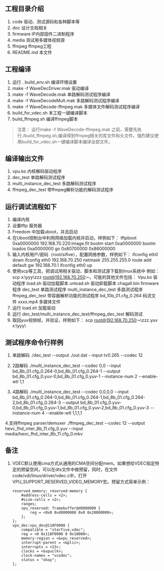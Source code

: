 ## ﻿工程目录介绍

1. code                             驱动、测试源码和各种脚本等
2. doc                              设计文档相关
3. firmware                         IP内部固件二进制程序
4. media                            测试用多媒体视频源
5. ffmpeg                           ffmpeg工程
6. README.md                       本文件

## 工程编译

1. 运行 .  build_env.sh             编译环境设置
2. make -f WaveDecDriver.mak        驱动编译
3. make -f WaveDecode.mak           单路解码测试程序编译
4. make -f WaveDecodeMult.mak       多路解码测试程序编译
5. make -f WaveDecode-ffmpeg.mak    多媒体文件解码测试程序编译
6. build_for_vdec.sh 	                           本工程一键编译脚本
7. build_ffmpeg.sh                                  编译ffmpeg脚本

> 注意： 运行make -f WaveDecode-ffmpeg.mak 之前，需要先执行./build_ffmpeg.sh,编译得到ffmpeg相关的库文件和头文件。强烈建议使用build_for_vdec.sh一键编译脚本编译全部文件。

## 编译输出文件

1. vpu.ko                           内核解码驱动程序
2. dec_test                         单路解码测试程序
3. multi_instance_dec_test          多路解码测试程序
4. ffmpeg_dec_test                  带ffmpeg解析功能的解码测试程序

## 运行调试流程如下

1. 编译内核
2. 设置tftp 服务器
3. Freedom 中加载uboot，并且启动
4. 在Uboot控制台中利用网络加载内核并启动，样例如下：
   tftpboot 0xa0000000 192.168.70.220:image.fit
   bootm start 0xa0000000
   bootm loados 0xa0000000
   go 0x80700000 0x86000000
5. 输入内核用户/密码（root/sifive），配置网络参数，样例如下：
   ifconfig eth0 down
   ifconfig eth0 192.168.70.250 netmask 255.255.255.0
   route add default gw 192.168.70.1
   ifconfig eth0 up
5. 使用scp等工具，把调试用相关驱动、脚本和测试源下载到linux系统中
   例如：scp x:\yyy\zzz root@192.168.70.250:~，可能的其他文件包括：
     Vpu.ko                         驱动程序
     load.sh                        驱动加载脚本
     unload.sh                      驱动卸载脚本
     chagall.bin                    firmware程序
     dec_test                       单路测试程序
     multi_instance_dec_test        多路测试程序
     ffmpeg_dec_test                带容器解析功能的测试程序
     bd_10b_01.cfg_0.264            码流文件
     xxxx.mp4                       多媒体文件
6. 运行 load.sh 加载驱动
7. 运行 dec_test/multi_instance_dec_test/ffmpeg_dec_test 解码测试
8. 取回yuv视频帧，并验证，样例如下：
   scp root@192.168.70.250:~\zzz.yuv x:\yyy\

## 测试程序命令行样例

1. 单路解码
./dec_test --output ./out.dat --input tv0.265 --codec 12

2. 2路解码
./multi_instance_dec_test --codec 0,0 --input bd_8b_01.cfg_0.264-0,bd_8b_01.cfg_0.264-1 --output bd_8b_01.cfg_0.yuv-0,bd_8b_01.cfg_0.yuv-1 --instance-num 2 --enable-wtl 1,1

3. 4路解码
./multi_instance_dec_test --codec 0,0,0,0 --input bd_8b_01.cfg_0.264-0,bd_8b_01.cfg_0.264-1,bd_8b_01.cfg_0.264-2,bd_8b_01.cfg_0.264-3 --output bd_8b_01.cfg_0.yuv-0,bd_8b_01.cfg_0.yuv-1,bd_8b_01.cfg_0.yuv-2,bd_8b_01.cfg_0.yuv-3 --instance-num 4 --enable-wtl 1,1,1,1

4.支持ffmpeg parser/demuxer
./ffmpeg_dec_test  --codec 12 --output hevc_fhd_inter_8b_11.cfg_0.yuv --input media/hevc_fhd_inter_8b_11.cfg_0.mkv

## 备注

1. VDEC默认使用cma方式从通用的CMA空间分配mem。如果想给VDEC指定特定的预留空间，可以在dts文件中做预留，同时，在文件code/vdi/linux/driver/vdec.c中，打开VPU_SUPPORT_RESERVED_VIDEO_MEMORY宏。预留方式简单示例：



	```dts
	reserved_memory: reserved-memory {
		#address-cells = <2>;
		#size-cells = <2>;
		ranges;
	    vpu_reserved: framebuffer@d8000000 {
	        reg = <0x0 0xd8000000 0x0 0x20000000>;
	    };
	};
	vpu_dec:vpu_dec@118F0000 {
	    compatible = "starfive,vdec";
	    reg = <0 0x118F0000 0 0x10000>;
	    memory-region = <&vpu_reserved>;
	    interrupt-parent = <&plic>;
	    interrupts = <23>;
	    clocks = <&vpuclk>;
	    clock-names = "vcodec";
	    status = "okay";
	};

